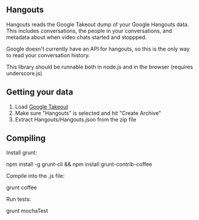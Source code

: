 ## Hangouts

Hangouts reads the Google Takeout dump of your Google Hangouts data.  This includes conversations, the people in your conversations, and metadata about when video chats started and stoppped.

Google doesn't currently have an API for hangouts, so this is the only way to read your conversation history.

This library should be runnable both in node.js and in the browser (requires underscore.js)

## Getting your data

1. Load [Google Takeout](https://www.google.com/settings/takeout/custom)
2. Make sure "Hangouts" is selected and hit "Create Archive"
3. Extract Hangouts/Hangouts.json from the zip file

## Compiling

Install grunt:

  npm install -g grunt-cli && npm install grunt-contrib-coffee

Compile into the .js file:
  
  grunt coffee

Run tests:

  grunt mochaTest


